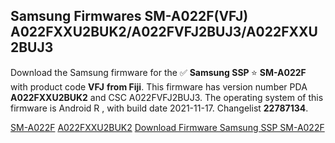 <h2>Samsung Firmwares SM-A022F(VFJ) A022FXXU2BUK2/A022FVFJ2BUJ3/A022FXXU2BUJ3</h2>
Download the Samsung firmware for the ✅ <strong>Samsung SSP </strong> ⭐ <strong>SM-A022F</strong> with product code <strong>VFJ</strong> <strong> from Fiji</strong>. This firmware has version number PDA <strong>A022FXXU2BUK2</strong> and CSC A022FVFJ2BUJ3. The operating system of this firmware is Android R , with build date 2021-11-17. Changelist <strong>22787134</strong>.


[SM-A022F](https://samfirm.shop/samsung/model/SM-A022F)
[A022FXXU2BUK2](https://samfirm.shop/samsung/pda/A022FXXU2BUK2)
[Download Firmware Samsung SSP SM-A022F](https://samfirm.shop/samsung/firmware/474829)
